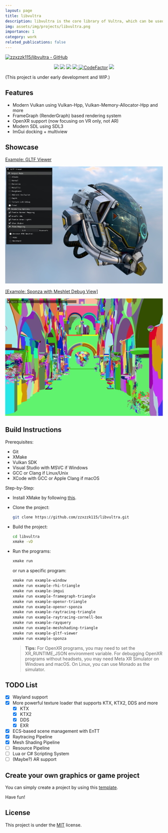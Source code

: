 ```yaml
---
layout: page
title: libvultra
description: libvultra is the core library of Vultra, which can be used for rapidly creating graphics or game prototypes without the VultraEditor. (WIP)
img: assets/img/projects/libvultra.png
importance: 1
category: work
related_publications: false
---
```


[![zzxzzk115/libvultra - GitHub](https://gh-card.dev/repos/zzxzzk115/libvultra.svg?fullname=)](https://github.com/zzxzzk115/libvultra)

<p align="center">
    <a href="https://github.com/zzxzzk115/libvultra/actions" alt="Build-Windows">
        <img src="https://img.shields.io/github/actions/workflow/status/zzxzzk115/libvultra/build_windows.yaml?branch=master&label=Build-Windows&logo=github" /></a>
    <a href="https://github.com/zzxzzk115/libvultra/actions" alt="Build-Linux">
        <img src="https://img.shields.io/github/actions/workflow/status/zzxzzk115/libvultra/build_linux.yaml?branch=master&label=Build-Linux&logo=github" /></a>
    <a href="https://github.com/zzxzzk115/libvultra/actions" alt="Build-macOS">
        <img src="https://img.shields.io/github/actions/workflow/status/zzxzzk115/libvultra/build_macos.yaml?branch=master&label=Build-macOS&logo=github" /></a>
    <a href="https://github.com/zzxzzk115/libvultra/issues" alt="GitHub Issues">
        <img src="https://img.shields.io/github/issues/zzxzzk115/libvultra">
    </a>
    <a href="https://www.codefactor.io/repository/github/zzxzzk115/libvultra"><img src="https://www.codefactor.io/repository/github/zzxzzk115/libvultra/badge" alt="CodeFactor" /></a>
    <a href="https://github.com/zzxzzk115/libvultra/blob/master/LICENSE" alt="GitHub">
        <img src="https://img.shields.io/github/license/zzxzzk115/libvultra">
    </a>
</p>

(This project is under early development and WIP.)

## Features

- Modern Vulkan using Vulkan-Hpp, Vulkan-Memory-Allocator-Hpp and more
- FrameGraph (RenderGraph) based rendering system
- OpenXR support (now focusing on VR only, not AR)
- Modern SDL using SDL3
- ImGui docking + multiview

## Showcase

[Example: GLTF Viewer](https://github.com/zzxzzk115/libvultra/blob/master/examples/gltf_viewer/main.cpp)

![Example: GLTF Viewer](https://raw.githubusercontent.com/zzxzzk115/libvultra/refs/heads/master/media/images/example-gltf-viewer.png)

[[Example: Sponza with Meshlet Debug View]](https://github.com/zzxzzk115/libvultra/blob/master/examples/sponza/main.cpp)

![[Example: Sponza]](https://raw.githubusercontent.com/zzxzzk115/libvultra/refs/heads/master/media/images/example-sponza.png)

## Build Instructions

Prerequisites:

- Git
- XMake
- Vulkan SDK
- Visual Studio with MSVC if Windows
- GCC or Clang if Linux/Unix
- XCode with GCC or Apple Clang if macOS

Step-by-Step:

- Install XMake by following [this](https://xmake.io/guide/quick-start.html#installation).

- Clone the project:

  ```bash
  git clone https://github.com/zzxzzk115/libvultra.git
  ```

- Build the project:

  ```bash
  cd libvultra
  xmake -vD
  ```

- Run the programs:

  ```bash
  xmake run
  ```

  or run a specific program:

  ```bash
  xmake run example-window
  xmake run example-rhi-triangle
  xmake run example-imgui
  xmake run example-framegraph-triangle
  xmake run example-openxr-triangle
  xmake run example-openxr-sponza
  xmake run example-raytracing-triangle
  xmake run example-raytracing-cornell-box
  xmake run example-rayquery
  xmake run example-meshshading-triangle
  xmake run example-gltf-viewer
  xmake run example-sponza
  ```

  > **Tips:**
  > For OpenXR programs, you may need to set the XR_RUNTIME_JSON environment variable.
  > For debugging OpenXR programs without headsets, you may need Meta XR Simulator on Windows and macOS. On Linux, you can use Monado as the simulator.

## TODO List

- [x] Wayland support
- [x] More powerful texture loader that supports KTX, KTX2, DDS and more
  - [x] KTX
  - [x] KTX2
  - [x] DDS
  - [x] EXR
- [x] ECS-based scene management with EnTT
- [x] Raytracing Pipeline
- [x] Mesh Shading Pipeline
- [ ] Resource Pipeline
- [ ] Lua or C# Scripting System
- [ ] (Maybe?) AR support

## Create your own graphics or game project

You can simply create a project by using this [template](https://github.com/zzxzzk115/libvultra-starter-template).

Have fun!

## License

This project is under the [MIT](https://github.com/zzxzzk115/libvultra/blob/master/LICENSE) license.
